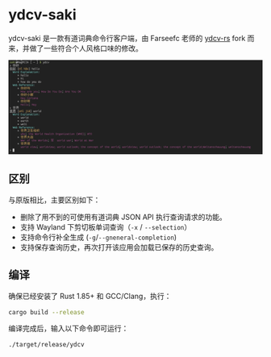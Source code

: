 # ydcv-saki

ydcv-saki 是一款有道词典命令行客户端，由 Farseefc 老师的 [ydcv-rs](https://github.com/farseefc/ydcv-rs) fork 而来，并做了一些符合个人风格口味的修改。

![](./screenshot/screenshot.png)

## 区别

与原版相比，主要区别如下：

- 删除了用不到的可使用有道词典 JSON API 执行查询请求的功能。
- 支持 Wayland 下剪切板单词查询（`-x` / `--selection`）
- 支持命令行补全生成 (`-g`/`--gneneral-completion`)
- 支持保存查询历史，再次打开该应用会加载已保存的历史查询。

## 编译

确保已经安装了 Rust 1.85+ 和 GCC/Clang，执行：

```bash
cargo build --release
```

编译完成后，输入以下命令即可运行：

```bash
./target/release/ydcv
```
